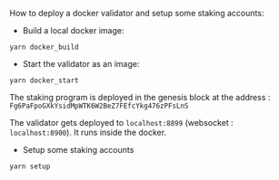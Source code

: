 How to deploy a docker validator and setup some staking accounts:

- Build a local docker image:
```
yarn docker_build 
```

- Start the validator as an image:
```
yarn docker_start
```

The staking program is deployed in the genesis block at the address :
```Fg6PaFpoGXkYsidMpWTK6W2BeZ7FEfcYkg476zPFsLnS```


The validator gets deployed to ```localhost:8899``` (websocket : ```localhost:8900```). It runs inside the docker.

- Setup some staking accounts
```
yarn setup
```
